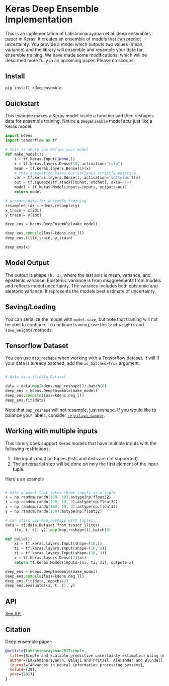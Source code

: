 # Keras Deep Ensemble Implementation

This is an implementation of Lakshminarayanan et al. deep ensembles paper in Keras. It creates an ensemble
of models that can predict uncertainty. You provide a model which outputs two values (mean, variance) and the
library will ensemble and resample your data for ensemble training. We have made some modifications, which will be described more fully in an upcoming paper. Please no scoops.

## Install

```sh
pip install kdeepensemble
```

## Quickstart

This example makes a Keras model inside a function and then reshapes data for ensemble training. Notice a ``DeepEnsemble`` model acts just like a Keras model.

```python
import kdens
import tensorflow as tf

# this is where you define your model
def make_model():
    i = tf.keras.Input((None,))
    x = tf.keras.layers.Dense(10, activation="relu")
    mean = tf.keras.layers.Dense(1)(x)
    # this activation makes our variance strictly positive
    var = tf.keras.layers.Dense(1, activation='softplus')(x)
    out = tf.squeeze(tf.stack([muhat, stdhat], axis=-1))
    model = tf.keras.Model(inputs=inputs, outputs=out)
    return model

# prepare data for ensemble training
resampled_idx = kdens.resample(y)
x_train = x[idx]
y_train = y[idx]

deep_ens = kdens.DeepEnsemble(make_model)

deep_ens.compile(loss=kdens.neg_ll)
deep_ens.fit(x_train, y_train)

deep_ens(x)
```

## Model Output

The output is shape `(N, 3)`, where the last axis is mean, variance, and epistemic variance. Epistemic variance is from disagreements from models and reflects model uncertainty. The variance includes both epistemic and aleatoric variance. It represents the models best estimate of uncertainty.

## Saving/Loading

You can serialize the model with `model.save`, but note that training will not be abel to continue. To continue training, use the `load_weights` and `save_weights` methods.

## Tensorflow Dataset

You can use ``map_reshape`` when working with a Tensorflow dataset. It will  If your data is already batched, add the `is_batched=True` argument.

```python

# data is a tf.data.Dataset

data = data.map(kdens.map_reshape()).batch(8)
deep_ens = kdens.DeepEnsemble(make_model)
deep_ens.compile(loss=kdens.neg_ll)
deep_ens.fit(data)
```

Note that ``map_reshape`` will not resample, just reshape. If you would like to balance your labels, consider [`rejection_sample`](https://www.tensorflow.org/api_docs/python/tf/data/Dataset).

## Working with multiple inputs

This library does support Keras models that have multiple inputs with the following restrictions:

1. The inputs must be tuples (lists and dicts are not supported).
2. The adversarial step will be done on only the first element of the input tuple.

Here's an example

```python

# make a model that takes three inputs as a tuple
x = np.random.randn(100, 10).astype(np.float32)
t = np.random.randn(100, 10, 3).astype(np.float32)
z = np.random.randn(100, 10, 3).astype(np.float32)
y = np.random.randn(100).astype(np.float32)

# can still use map_reshape with tuples
data = tf.data.Dataset.from_tensor_slices(
    ((x, t, z), y)).map(map_reshape()).batch(8)

def build():
    xi = tf.keras.layers.Input(shape=(10,))
    ti = tf.keras.layers.Input(shape=(10, 3))
    zi = tf.keras.layers.Input(shape=(10, 3))
    x = tf.keras.layers.Dense(2)(xi)
    return tf.keras.Model(inputs=(xi, ti, zi), outputs=x)

deep_ens = kdens.DeepEnsemble(make_model)
deep_ens.compile(loss=kdens.neg_ll)
deep_ens.fit(data, epochs=2)
deep_ens.evaluate((x, t, z), y)
```

## API

[See API](https://whitead.github.io/kdeepensemble/api.html)

## Citation

Deep ensemble paper:
```bibtex
@article{lakshminarayanan2017simple,
  title={Simple and scalable predictive uncertainty estimation using deep ensembles},
  author={Lakshminarayanan, Balaji and Pritzel, Alexander and Blundell, Charles},
  journal={Advances in neural information processing systems},
  volume={30},
  year={2017}
}
```
